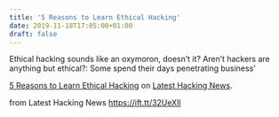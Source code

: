 ```yaml
---
title: '5 Reasons to Learn Ethical Hacking'
date: 2019-11-18T17:05:00+01:00
draft: false
---
```


Ethical hacking sounds like an oxymoron, doesn’t it? Aren’t hackers are anything but ethical?: Some spend their days penetrating business’

[5 Reasons to Learn Ethical Hacking](https://latesthackingnews.com/2019/11/18/5-reasons-to-learn-ethical-hacking/) on [Latest Hacking News](https://latesthackingnews.com).

  
  
from Latest Hacking News https://ift.tt/32UeXIl
